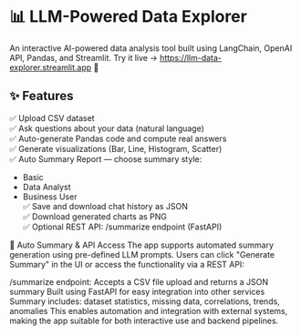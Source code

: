 # 📊 LLM-Powered Data Explorer
An interactive AI-powered data analysis tool built using LangChain, OpenAI API, Pandas, and Streamlit.
Try it live → https://llm-data-explorer.streamlit.app 🚀

## ✨ Features
✅ Upload CSV dataset  
✅ Ask questions about your data (natural language)  
✅ Auto-generate Pandas code and compute real answers  
✅ Generate visualizations (Bar, Line, Histogram, Scatter)  
✅ Auto Summary Report — choose summary style:
* Basic
* Data Analyst
* Business User  
✅ Save and download chat history as JSON  
✅ Download generated charts as PNG  
✅ Optional REST API: /summarize endpoint (FastAPI)  

📄 Auto Summary & API Access
The app supports automated summary generation using pre-defined LLM prompts. Users can click "Generate Summary" in the UI or access the functionality via a REST API:

/summarize endpoint: Accepts a CSV file upload and returns a JSON summary
Built using FastAPI for easy integration into other services
Summary includes: dataset statistics, missing data, correlations, trends, anomalies
This enables automation and integration with external systems, making the app suitable for both interactive use and backend pipelines.